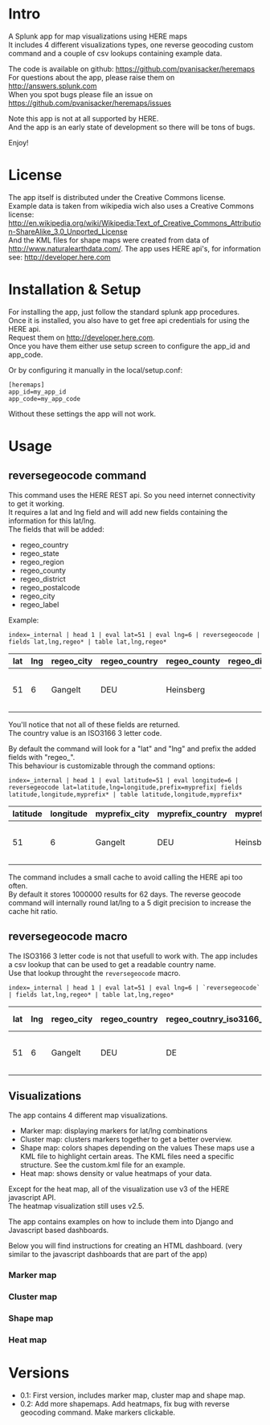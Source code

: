 # Intro

A Splunk app for map visualizations using HERE maps  
It includes 4 different visualizations types, one reverse geocoding custom command and a couple of csv lookups containing example data.

The code is available on github: https://github.com/pvanisacker/heremaps  
For questions about the app, please raise them on http://answers.splunk.com  
When you spot bugs please file an issue on https://github.com/pvanisacker/heremaps/issues

Note this app is not at all supported by HERE.  
And the app is an early state of development so there will be tons of bugs.

Enjoy!

# License

The app itself is distributed under the Creative Commons license.  
Example data is taken from wikipedia wich also uses a Creative Commons license: http://en.wikipedia.org/wiki/Wikipedia:Text_of_Creative_Commons_Attribution-ShareAlike_3.0_Unported_License  
And the KML files for shape maps were created from data of http://www.naturalearthdata.com/.
The app uses HERE api's, for information see: http://developer.here.com

# Installation & Setup

For installing the app, just follow the standard splunk app procedures.  
Once it is installed, you also have to get free api credentials for using the HERE api.  
Request them on http://developer.here.com.  
Once you have them either use setup screen to configure the app_id and app_code.

Or by configuring it manually in the local/setup.conf:
<pre><code>[heremaps]
app_id=my_app_id
app_code=my_app_code
</code></pre>

Without these settings the app will not work.

# Usage

## reversegeocode command

This command uses the HERE REST api. So you need internet connectivity to get it working.  
It requires a lat and lng field and will add new fields containing the information for this lat/lng.  
The fields that will be added:
  * regeo_country
  * regeo_state
  * regeo_region
  * regeo_county
  * regeo_district
  * regeo_postalcode
  * regeo_city
  * regeo_label

Example:
<pre><code>index=_internal | head 1 | eval lat=51 | eval lng=6 | reversegeocode | fields lat,lng,regeo* | table lat,lng,regeo*</code></pre>

| lat | lng | regeo_city | regeo_country | regeo_county | regeo_district | regeo_label                               | regeo_postalcode | regeo_region | regeo_state |
|-----|-----|------------|---------------|--------------|----------------|-------------------------------------------|------------------|--------------|-------------|
| 51  | 6   | Gangelt    | DEU           | Heinsberg    |                | Gangelt, Nordrhein-Westfalen, Deutschland | 52538            |              | Nordrhein-Westfalen |

You'll notice that not all of these fields are returned.  
The country value is an ISO3166 3 letter code.  

By default the command will look for a "lat" and "lng" and prefix the added fields with "regeo_".  
This behaviour is customizable through the command options:

<pre><code>index=_internal | head 1 | eval latitude=51 | eval longitude=6 | reversegeocode lat=latitude,lng=longitude,prefix=myprefix| fields latitude,longitude,myprefix* | table latitude,longitude,myprefix*</code></pre>

| latitude | longitude | myprefix_city | myprefix_country | myprefix_county | myprefix_district | myprefix_label                               | myprefix_postalcode | myprefix_region | myprefix_state |
|-----|-----|------------|---------------|--------------|----------------|-------------------------------------------|------------------|--------------|-------------|
| 51  | 6   | Gangelt    | DEU           | Heinsberg    |                | Gangelt, Nordrhein-Westfalen, Deutschland | 52538            |              | Nordrhein-Westfalen |

The command includes a small cache to avoid calling the HERE api too often.  
By default it stores 1000000 results for 62 days.
The reverse geocode command will internally round lat/lng to a 5 digit precision to increase the cache hit ratio.

## reversegeocode macro

The ISO3166 3 letter code is not that usefull to work with. The app includes a csv lookup that can be used to get a readable country name.  
Use that lookup throught the `reversegeocode` macro.  

<pre><code>index=_internal | head 1 | eval lat=51 | eval lng=6 | `reversegeocode` | fields lat,lng,regeo* | table lat,lng,regeo*</code></pre>

| lat | lng | regeo_city | regeo_country |regeo_coutnry_iso3166_2 | regeo_country_latitude | regeo_contry_longitude | regeo country_name | regeo_county | regeo_district | regeo_label                               | regeo_postalcode | regeo_region | regeo_state |
|-----|-----|------------|---------------|------------------------|------------------------|------------------------|--------------------|--------------|----------------|-------------------------------------------|------------------|--------------|-------------|
| 51  | 6   | Gangelt    | DEU           | DE                     | 51.165691              | 10.451526              | Germany            | Heinsberg    |                | Gangelt, Nordrhein-Westfalen, Deutschland | 52538            |              | Nordrhein-Westfalen |

## Visualizations

The app contains 4 different map visualizations.
   * Marker map: displaying markers for lat/lng combinations
   * Cluster map: clusters markers together to get a better overview.
   * Shape map: colors shapes depending on the values
     These maps use a KML file to highlight certain areas. The KML files need a specific structure. See the custom.kml file for an example.
   * Heat map: shows density or value heatmaps of your data.
   
Except for the heat map, all of the visualization use v3 of the HERE javascript API.  
The heatmap visualization still uses v2.5.

The app contains examples on how to include them into Django and Javascript based dashboards.

Below you will find instructions for creating an HTML dashboard. (very similar to the javascript dashboards that are part of the app)

### Marker map

### Cluster map

### Shape map

### Heat map

# Versions
   * 0.1: First version, includes marker map, cluster map and shape map.
   * 0.2: Add more shapemaps. Add heatmaps, fix bug with reverse geocoding command. Make markers clickable.
